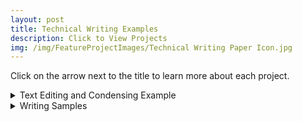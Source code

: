 ```yaml
---
layout: post
title: Technical Writing Examples
description: Click to View Projects
img: /img/FeatureProjectImages/Technical Writing Paper Icon.jpg
---
```


Click on the arrow next to the title to learn more about each project. 

<details>
  <summary> Text Editing and Condensing Example </summary>
  <ul style ="list-style'type:disc">
    <li>A short exercise that shows some text editing and condensing skills.</li>
  </ul>
    Files
    <ul style="list-style'type:none">
    <li>
    <a href="/docs/TechnicalWritingExamples/Editing and Condensing Text Example.docx" download> Editing and Condensing Text Example
    </a></li>
    </ul>
</details>

<details>
  <summary> Writing Samples </summary>
  <ul style ="list-style'type:disc">
    <li>A short exercise that shows a concise 1 pg writing sample for a new employee guide.</li>
  </ul>
    Files
    <ul style="list-style'type:none">
    <li>
    <a href="/docs/TechnicalWritingExamples/New Employee Guidelines - High School Teacher.docx" download> New Employee Guidelines - High School Teacher
    </a></li>
    </ul>
</details>